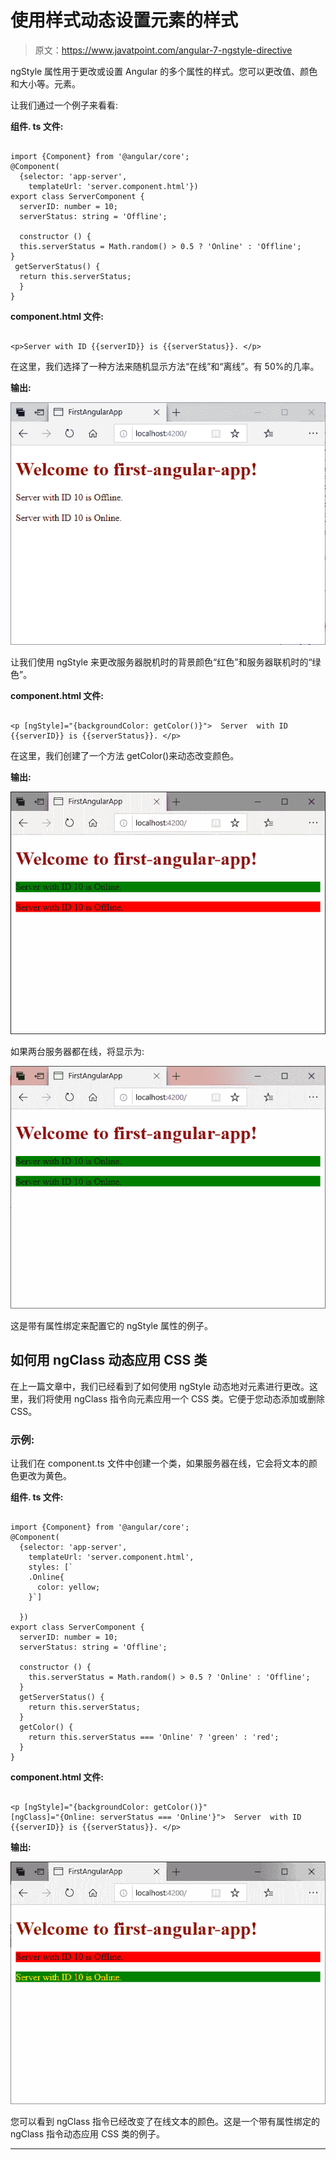 # 使用样式动态设置元素的样式

> 原文：<https://www.javatpoint.com/angular-7-ngstyle-directive>

ngStyle 属性用于更改或设置 Angular 的多个属性的样式。您可以更改值、颜色和大小等。元素。

让我们通过一个例子来看看:

**组件. ts 文件:**

```

import {Component} from '@angular/core';
@Component(
  {selector: 'app-server',
    templateUrl: 'server.component.html'})
export class ServerComponent {
  serverID: number = 10;
  serverStatus: string = 'Offline';

  constructor () {
  this.serverStatus = Math.random() > 0.5 ? 'Online' : 'Offline';
}
 getServerStatus() {
  return this.serverStatus;
  }
}

```

**component.html 文件:**

```

<p>Server with ID {{serverID}} is {{serverStatus}}. </p>

```

在这里，我们选择了一种方法来随机显示方法“在线”和“离线”。有 50%的几率。

**输出:**

![Style elements dynamically with ngStyle](img/bf86be27cb1eac3de3690f9745615786.png)

让我们使用 ngStyle 来更改服务器脱机时的背景颜色“红色”和服务器联机时的“绿色”。

**component.html 文件:**

```

<p [ngStyle]="{backgroundColor: getColor()}">  Server  with ID {{serverID}} is {{serverStatus}}. </p>

```

在这里，我们创建了一个方法 getColor()来动态改变颜色。

**输出:**

![Style elements dynamically with ngStyle](img/44e4d5adc96fa85fbd06bf9bb2dcc00a.png)

如果两台服务器都在线，将显示为:

![Style elements dynamically with ngStyle](img/941dd3e252cfb52b55d5dfbd4a4d2ed3.png)

这是带有属性绑定来配置它的 ngStyle 属性的例子。

## 如何用 ngClass 动态应用 CSS 类

在上一篇文章中，我们已经看到了如何使用 ngStyle 动态地对元素进行更改。这里，我们将使用 ngClass 指令向元素应用一个 CSS 类。它便于您动态添加或删除 CSS。

### 示例:

让我们在 component.ts 文件中创建一个类，如果服务器在线，它会将文本的颜色更改为黄色。

**组件. ts 文件:**

```

import {Component} from '@angular/core';
@Component(
  {selector: 'app-server',
    templateUrl: 'server.component.html',
    styles: [`
    .Online{
      color: yellow;
    }`]

  })
export class ServerComponent {
  serverID: number = 10;
  serverStatus: string = 'Offline';

  constructor () {
    this.serverStatus = Math.random() > 0.5 ? 'Online' : 'Offline';
  }
  getServerStatus() {
    return this.serverStatus;
  }
  getColor() {
    return this.serverStatus === 'Online' ? 'green' : 'red';
  }
}

```

**component.html 文件:**

```

<p [ngStyle]="{backgroundColor: getColor()}"
[ngClass]="{Online: serverStatus === 'Online'}">  Server  with ID {{serverID}} is {{serverStatus}}. </p>

```

**输出:**

![Style elements dynamically with ngStyle](img/ad0c9473d83a456c369338026e7b0d1d.png)

您可以看到 ngClass 指令已经改变了在线文本的颜色。这是一个带有属性绑定的 ngClass 指令动态应用 CSS 类的例子。

* * *